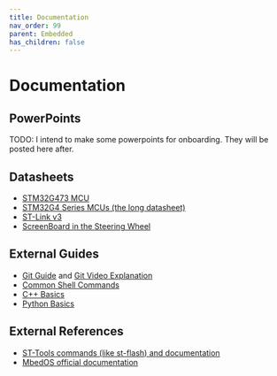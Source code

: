 ```yaml
---
title: Documentation
nav_order: 99
parent: Embedded
has_children: false
---
```

# Documentation

## PowerPoints

TODO: I intend to make some powerpoints for onboarding. They will be posted here after.

## Datasheets
- [STM32G473 MCU](https://drive.google.com/file/d/1JZ41cACIANuE3BXey5xjTEt2_om3fG5V/view?usp=sharing)
- [STM32G4 Series MCUs (the long datasheet)](https://drive.google.com/file/d/1tu3UAFcuiJ1GYlyNSSthIfGxmnAOnozL/view?usp=sharing)
- [ST-Link v3](https://drive.google.com/file/d/1CLeB6Qn7uZlpoyrnxe7ACSg4hJbsPsnE/view?usp=sharing)
- [ScreenBoard in the Steering Wheel](https://riverdi.com/product/5-inch-lcd-display-stm32u5-frame-rvt50hqsfwn00)

## External Guides
- [Git Guide](https://github.com/git-guides) and [Git Video Explanation](https://youtu.be/HkdAHXoRtos?si=yp5dmcoSZ1O8sAkU)
- [Common Shell Commands](https://www.geeksforgeeks.org/basic-shell-commands-in-linux/)
- [C++ Basics](https://www.w3schools.com/cpp/default.asp)
- [Python Basics](https://www.w3schools.com/python/)

## External References
- [ST-Tools commands (like st-flash) and documentation](https://github.com/stlink-org/stlink)
- [MbedOS official documentation](https://os.mbed.com/docs/mbed-os/v6.16/introduction/index.html)